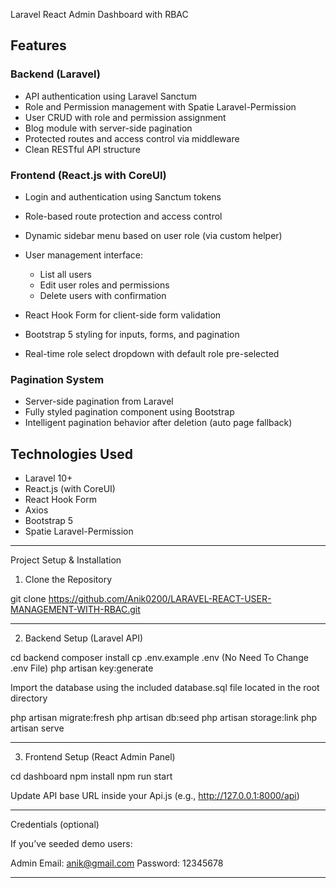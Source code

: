 Laravel React Admin Dashboard with RBAC


## Features

### Backend (Laravel)
- API authentication using Laravel Sanctum
- Role and Permission management with Spatie Laravel-Permission
- User CRUD with role and permission assignment
- Blog module with server-side pagination
- Protected routes and access control via middleware
- Clean RESTful API structure

### Frontend (React.js with CoreUI)
- Login and authentication using Sanctum tokens
- Role-based route protection and access control
- Dynamic sidebar menu based on user role (via custom helper)

- User management interface:
  - List all users
  - Edit user roles and permissions
  - Delete users with confirmation

- React Hook Form for client-side form validation
- Bootstrap 5 styling for inputs, forms, and pagination
- Real-time role select dropdown with default role pre-selected

### Pagination System
- Server-side pagination from Laravel
- Fully styled pagination component using Bootstrap
- Intelligent pagination behavior after deletion (auto page fallback)

## Technologies Used
- Laravel 10+
- React.js (with CoreUI)
- React Hook Form
- Axios
- Bootstrap 5
- Spatie Laravel-Permission


---

Project Setup & Installation

1. Clone the Repository

git clone https://github.com/Anik0200/LARAVEL-REACT-USER-MANAGEMENT-WITH-RBAC.git


---

2. Backend Setup (Laravel API)

cd backend
composer install
cp .env.example .env (No Need To Change .env File)
php artisan key:generate



Import the database using the included database.sql file located in the root directory


php artisan migrate:fresh
php artisan db:seed
php artisan storage:link
php artisan serve


---

3. Frontend Setup (React Admin Panel)

cd dashboard
npm install
npm run start

Update API base URL inside your Api.js (e.g., http://127.0.0.1:8000/api)

---

Credentials (optional)

If you’ve seeded demo users:

Admin
Email: anik@gmail.com
Password: 12345678

---
